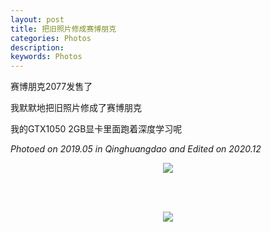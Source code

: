```yaml
---
layout: post
title: 把旧照片修成赛博朋克
categories: Photos
description: 
keywords: Photos
---
```

赛博朋克2077发售了

我默默地把旧照片修成了赛博朋克

我的GTX1050 2GB显卡里面跑着深度学习呢

*Photoed on 2019.05 in Qinghuangdao and Edited on 2020.12*
<div align="center">
   <img src="https://MAO202012.github.io/images/qinghuangdao/A.jpg" style="zoom:100%" />

   <br/><br />

   <img src="https://MAO202012.github.io/images/qinghuangdao/B.jpg" style="zoom:100%" />
</div>





